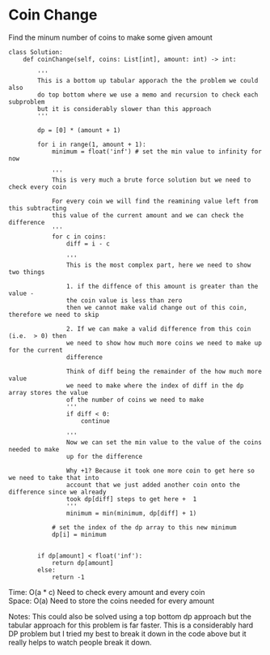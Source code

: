 # Coin Change

Find the minum number of coins to make some given amount 

```
class Solution:
    def coinChange(self, coins: List[int], amount: int) -> int:

        '''
        This is a bottom up tabular apporach the the problem we could also 
        do top bottom where we use a memo and recursion to check each subproblem
        but it is considerably slower than this approach
        '''

        dp = [0] * (amount + 1)

        for i in range(1, amount + 1):
            minimum = float('inf') # set the min value to infinity for now

            '''
            This is very much a brute force solution but we need to check every coin

            For every coin we will find the reamining value left from this subtracting 
            this value of the current amount and we can check the difference
            '''
            for c in coins:
                diff = i - c

                '''
                This is the most complex part, here we need to show two things

                1. if the diffence of this amount is greater than the value - 
                the coin value is less than zero
                then we cannot make valid change out of this coin, therefore we need to skip

                2. If we can make a valid difference from this coin (i.e.  > 0) then 
                we need to show how much more coins we need to make up for the current 
                difference

                Think of diff being the remainder of the how much more value
                we need to make where the index of diff in the dp array stores the value
                of the number of coins we need to make
                '''
                if diff < 0:
                    continue
                
                '''
                Now we can set the min value to the value of the coins needed to make
                up for the difference

                Why +1? Because it took one more coin to get here so we need to take that into 
                account that we just added another coin onto the difference since we already
                took dp[diff] steps to get here +  1
                '''
                minimum = min(minimum, dp[diff] + 1)

            # set the index of the dp array to this new minimum
            dp[i] = minimum


        if dp[amount] < float('inf'):
            return dp[amount]
        else:
            return -1
```
Time: O(a * c) Need to check every amount and every coin<br>
Space: O(a) Need to store the coins needed for every amount<br>

Notes: This could also be solved using a top bottom dp approach but the tabular approach for this problem is far faster. This is a considerably hard DP problem but I tried my best to break it down in the code above but it really helps to watch people break it down.
